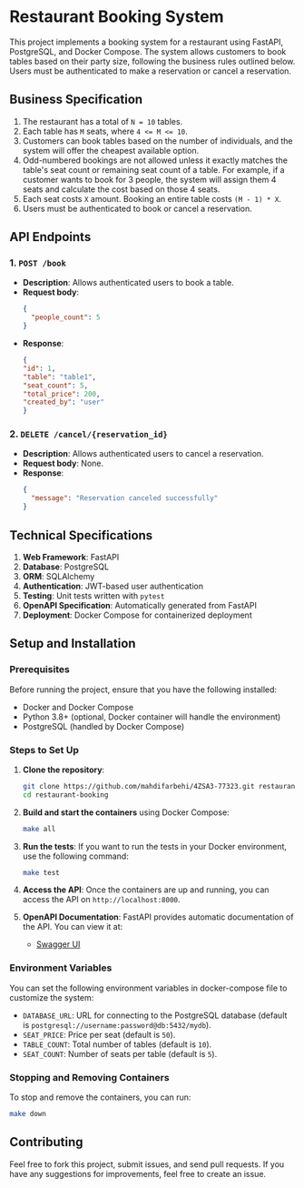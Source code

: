 
# Restaurant Booking System

This project implements a booking system for a restaurant using FastAPI, PostgreSQL, and Docker Compose. The system allows customers to book tables based on their party size, following the business rules outlined below. Users must be authenticated to make a reservation or cancel a reservation.

## Business Specification

1. The restaurant has a total of `N = 10` tables.
2. Each table has `M` seats, where `4 <= M <= 10`.
3. Customers can book tables based on the number of individuals, and the system will offer the cheapest available option.
4. Odd-numbered bookings are not allowed unless it exactly matches the table's seat count or remaining seat count of a table. For example, if a customer wants to book for 3 people, the system will assign them 4 seats and calculate the cost based on those 4 seats.
5. Each seat costs `X` amount. Booking an entire table costs `(M - 1) * X`.
6. Users must be authenticated to book or cancel a reservation.

## API Endpoints

### 1. `POST /book`
- **Description**: Allows authenticated users to book a table.
- **Request body**:
  ```json
  {
    "people_count": 5
  }
  ```
- **Response**:
  ```json
  {
  "id": 1,
  "table": "table1",
  "seat_count": 5,
  "total_price": 200,
  "created_by": "user"
  }
  ```

### 2. `DELETE /cancel/{reservation_id}`
- **Description**: Allows authenticated users to cancel a reservation.
- **Request body**: None.
- **Response**:
  ```json
  {
    "message": "Reservation canceled successfully"
  }
  ```

## Technical Specifications

1. **Web Framework**: FastAPI
2. **Database**: PostgreSQL
3. **ORM**: SQLAlchemy
4. **Authentication**: JWT-based user authentication
5. **Testing**: Unit tests written with `pytest`
6. **OpenAPI Specification**: Automatically generated from FastAPI
7. **Deployment**: Docker Compose for containerized deployment

## Setup and Installation

### Prerequisites

Before running the project, ensure that you have the following installed:

- Docker and Docker Compose
- Python 3.8+ (optional, Docker container will handle the environment)
- PostgreSQL (handled by Docker Compose)

### Steps to Set Up

1. **Clone the repository**:
   ```bash
   git clone https://github.com/mahdifarbehi/4ZSA3-77323.git restaurant-booking
   cd restaurant-booking
   ```

2. **Build and start the containers** using Docker Compose:
   ```bash
   make all
   ```

3. **Run the tests**:
   If you want to run the tests in your Docker environment, use the following command:
   ```bash
   make test
   ```

4. **Access the API**:
   Once the containers are up and running, you can access the API on `http://localhost:8000`.

5. **OpenAPI Documentation**:
   FastAPI provides automatic documentation of the API. You can view it at:
   - [Swagger UI](http://localhost:8000/docs)

### Environment Variables

You can set the following environment variables in docker-compose file to customize the system:

- `DATABASE_URL`: URL for connecting to the PostgreSQL database (default is `postgresql://username:password@db:5432/mydb`).
- `SEAT_PRICE`: Price per seat (default is `50`).
- `TABLE_COUNT`: Total number of tables (default is `10`).
- `SEAT_COUNT`: Number of seats per table (default is `5`).

### Stopping and Removing Containers

To stop and remove the containers, you can run:

```bash
make down
```

## Contributing

Feel free to fork this project, submit issues, and send pull requests. If you have any suggestions for improvements, feel free to create an issue.
